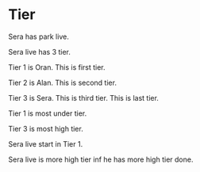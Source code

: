 # Tier

Sera has park live.

Sera live has 3 tier.

Tier 1 is Oran.
This is first tier.

Tier 2 is Alan.
This is second tier.

Tier 3 is Sera.
This is third tier.
This is last tier.

Tier 1 is most under tier.

Tier 3 is most high tier.

Sera live start in Tier 1.

Sera live is more high tier inf he has more high tier done.